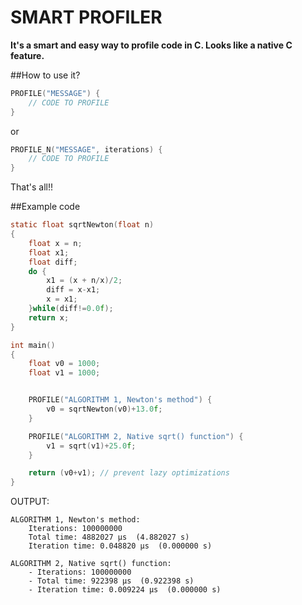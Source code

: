 SMART PROFILER
====
**It's a smart and easy way to profile code in C. Looks like a native C feature.**

##How to use it?
```c
PROFILE("MESSAGE") {
	// CODE TO PROFILE
}
```
or

```c
PROFILE_N("MESSAGE", iterations) {
	// CODE TO PROFILE
}
```

That's all!!


##Example code

```c
static float sqrtNewton(float n)
{    
	float x = n;
	float x1;
	float diff;
    do {
		x1 = (x + n/x)/2;
		diff = x-x1;
		x = x1;
    }while(diff!=0.0f);
	return x;
}

int main()
{
	float v0 = 1000;
	float v1 = 1000;


	PROFILE("ALGORITHM 1, Newton's method") {
		v0 = sqrtNewton(v0)+13.0f;
	}

	PROFILE("ALGORITHM 2, Native sqrt() function") {
		v1 = sqrt(v1)+25.0f;
	}

    return (v0+v1); // prevent lazy optimizations
}
```

OUTPUT:

```
ALGORITHM 1, Newton's method:
	Iterations: 100000000
	Total time: 4882027 μs  (4.882027 s)
	Iteration time: 0.048820 μs  (0.000000 s)
	
ALGORITHM 2, Native sqrt() function:
	- Iterations: 100000000
	- Total time: 922398 μs  (0.922398 s)
	- Iteration time: 0.009224 μs  (0.000000 s)
```